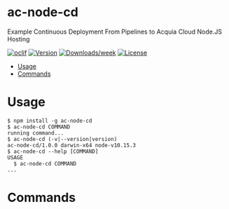 ac-node-cd
==========

Example Continuous Deployment From Pipelines to Acquia Cloud Node.JS Hosting

[![oclif](https://img.shields.io/badge/cli-oclif-brightgreen.svg)](https://oclif.io)
[![Version](https://img.shields.io/npm/v/ac-node-cd.svg)](https://npmjs.org/package/ac-node-cd)
[![Downloads/week](https://img.shields.io/npm/dw/ac-node-cd.svg)](https://npmjs.org/package/ac-node-cd)
[![License](https://img.shields.io/npm/l/ac-node-cd.svg)](https://github.com/raghunat/ac-node-cd/blob/master/package.json)

<!-- toc -->
* [Usage](#usage)
* [Commands](#commands)
<!-- tocstop -->
# Usage
<!-- usage -->
```sh-session
$ npm install -g ac-node-cd
$ ac-node-cd COMMAND
running command...
$ ac-node-cd (-v|--version|version)
ac-node-cd/1.0.0 darwin-x64 node-v10.15.3
$ ac-node-cd --help [COMMAND]
USAGE
  $ ac-node-cd COMMAND
...
```
<!-- usagestop -->
# Commands
<!-- commands -->

<!-- commandsstop -->
